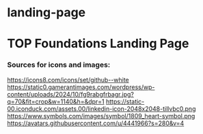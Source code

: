 # landing-page
<h1>TOP Foundations Landing Page </h1>

<h3>Sources for icons and images:</h3>

https://icons8.com/icons/set/github--white
https://static0.gamerantimages.com/wordpress/wp-content/uploads/2024/10/fg9rabgfrbagr.jpg?q=70&fit=crop&w=1140&h=&dpr=1
https://static-00.iconduck.com/assets.00/linkedin-icon-2048x2048-tillvbc0.png
https://www.symbols.com/images/symbol/1809_heart-symbol.png
https://avatars.githubusercontent.com/u/4441966?s=280&v=4